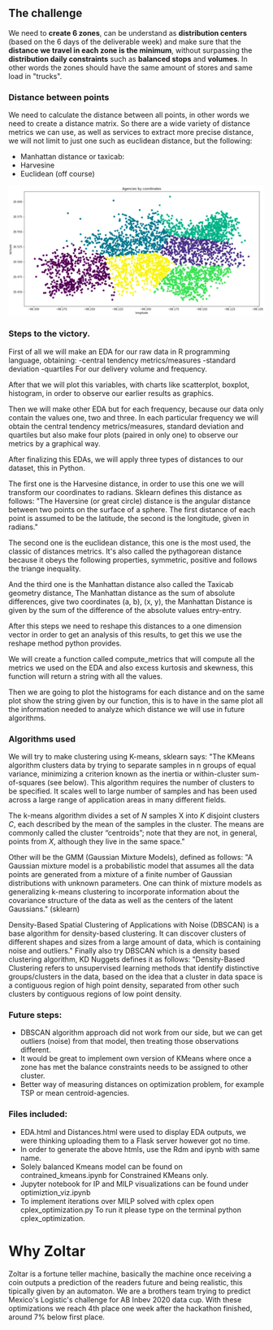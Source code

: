 ## The challenge
We need to **create 6 zones**, can be understand as **distribution centers** (based on the 6 days of the deliverable week) and make sure that the **distance we travel in each zone is the minimum**, without surpassing the **distribution daily constraints** such as **balanced stops** and **volumes**. In other words the zones should have the same amount of stores and same load in "trucks".

### Distance between points
We need to calculate the distance between all points, in other words we need to create a distance matrix. So there are a wide variety of distance metrics we can use, as well as services to extract more precise distance, we will not limit to just one such as euclidean distance, but the following:
* Manhattan distance or taxicab: 
* Harvesine 
* Euclidean (off course)

![Solution](final_solution.png)

### Steps to the victory.
First of all we will make an EDA for our raw data in R programming language, obtaining:
-central tendency metrics/measures
-standard deviation
-quartiles
For our delivery volume and frequency.

After that we will plot this variables, with charts like scatterplot, boxplot, histogram, in order to observe our earlier results as graphics.

Then we will make other EDA but for each frequency, because our data only contain the values one, two and three.
In each particular frequency we will obtain the central tendency metrics/measures, standard deviation and quartiles but also make four plots (paired in only one) to observe our metrics by a graphical way.

After finalizing this EDAs, we will apply three types of distances to our dataset, this in Python.

The first one is the Harvesine distance, in order to use this one we will transform our coordinates to radians.
Sklearn defines this distance as follows: "The Haversine (or great circle) distance is the angular distance between two points on the surface of a sphere. The first distance of each point is assumed to be the latitude, the second is the longitude, given in radians."

The second one is the euclidean distance, this one is the most used, the classic of distances metrics.
It's also called the pythagorean distance because it obeys the following properties, symmetric, positive and follows the triange inequality.

And the third one is the Manhattan distance also called the Taxicab geometry distance, The Manhattan distance as the sum of absolute differences, give two coordinates (a, b), (x, y), the Manhattan Distance is given by the sum of the difference of the absolute values entry-entry.

After this steps we need to reshape this distances to a one dimension vector in order to get an analysis of this results, to get this we use the reshape method python provides.

We will create a function called compute_metrics that will compute all the metrics we used on the EDA and also excess kurtosis and skewness, this function will return a string with all the values.

Then we are going to plot the histograms for each distance and on the same plot show the string given by our function, this is to have in the same plot all the information needed to analyze which distance we will use in future algorithms.

### Algorithms used
We will try to make clustering using K-means, sklearn says:
"The KMeans algorithm clusters data by trying to separate samples in n groups of equal variance, minimizing a criterion known as the inertia or within-cluster sum-of-squares (see below). This algorithm requires the number of clusters to be specified. It scales well to large number of samples and has been used across a large range of application areas in many different fields.

The k-means algorithm divides a set of _N_ samples X into _K_ disjoint clusters _C_, each described by the mean of the samples in the cluster. The means are commonly called the cluster “centroids”; note that they are not, in general, points from _X_, although they live in the same space."

Other will be the GMM (Gaussian Mixture Models), defined as follows: "A Gaussian mixture model is a probabilistic model that assumes all the data points are generated from a mixture of a finite number of Gaussian distributions with unknown parameters. One can think of mixture models as generalizing k-means clustering to incorporate information about the covariance structure of the data as well as the centers of the latent Gaussians." (sklearn) 

Density-Based Spatial Clustering of Applications with Noise (DBSCAN) is a base algorithm for density-based clustering. It can discover clusters of different shapes and sizes from a large amount of data, which is containing noise and outliers."
Finally also try DBSCAN which is a density based clustering algorithm, KD Nuggets defines it as follows: "Density-Based Clustering refers to unsupervised learning methods that identify distinctive groups/clusters in the data, based on the idea that a cluster in data space is a contiguous region of high point density, separated from other such clusters by contiguous regions of low point density.

### Future steps:
* DBSCAN algorithm approach did not work from our side, but we can get outliers (noise) from that model, then treating those observations different. 
* It would be great to implement own version of KMeans where once a zone has met the balance constraints needs to be assigned to other cluster.
* Better way of measuring distances on optimization problem, for example TSP or mean centroid-agencies.

### Files included:
* EDA.html and Distances.html were used to display EDA outputs, we were thinking uploading them to a Flask server however got no time.
* In order to generate the above htmls, use the Rdm and ipynb with same name.
* Solely balanced Kmeans model can be found on contrained_kmeans.ipynb for Constrained KMeans only.
* Jupyter notebook for IP and MILP visualizations can be found under optimiztion_viz.ipynb
* To implement iterations over MILP solved with cplex open cplex_optimization.py To run it please type on the terminal python cplex_optimization.


# Why Zoltar
Zoltar is a fortune teller machine, basically the machine once receiving a coin outputs a prediction of the readers future and being realistic, this tipically given by an automaton. We are a brothers team trying to predict Mexico's Logistic's challenge for AB Inbev 2020 data cup. With these optimizations we reach 4th place one week after the hackathon finished, around 7% below first place.
